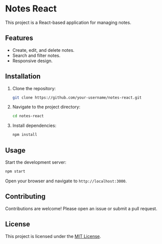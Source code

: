 # Notes React

This project is a React-based application for managing notes.

## Features
- Create, edit, and delete notes.
- Search and filter notes.
- Responsive design.

## Installation
1. Clone the repository:
    ```bash
    git clone https://github.com/your-username/notes-react.git
    ```
2. Navigate to the project directory:
    ```bash
    cd notes-react
    ```
3. Install dependencies:
    ```bash
    npm install
    ```

## Usage
Start the development server:
```bash
npm start
```
Open your browser and navigate to `http://localhost:3000`.

## Contributing
Contributions are welcome! Please open an issue or submit a pull request.

## License
This project is licensed under the [MIT License](LICENSE).